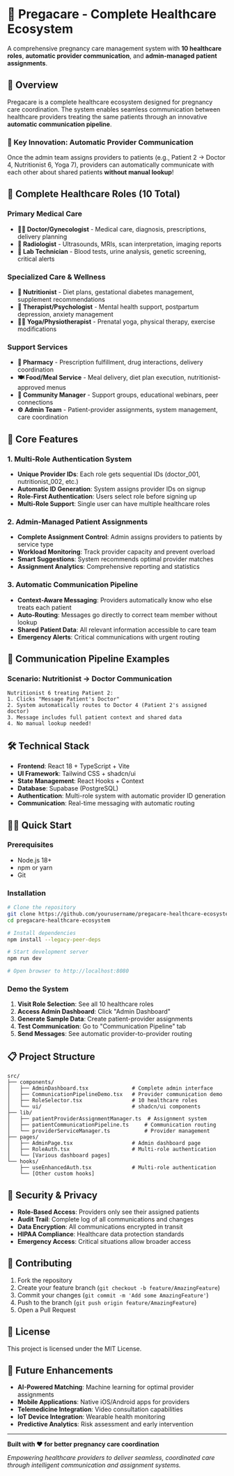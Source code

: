 # 🤰 Pregacare - Complete Healthcare Ecosystem

A comprehensive pregnancy care management system with **10 healthcare roles**, **automatic provider communication**, and **admin-managed patient assignments**.

## 🌟 Overview

Pregacare is a complete healthcare ecosystem designed for pregnancy care coordination. The system enables seamless communication between healthcare providers treating the same patients through an innovative **automatic communication pipeline**.

### 🎯 Key Innovation: Automatic Provider Communication

Once the admin team assigns providers to patients (e.g., Patient 2 → Doctor 4, Nutritionist 6, Yoga 7), providers can automatically communicate with each other about shared patients **without manual lookup**!

## 🏥 Complete Healthcare Roles (10 Total)

### Primary Medical Care
- **👩‍⚕️ Doctor/Gynecologist** - Medical care, diagnosis, prescriptions, delivery planning
- **🔬 Radiologist** - Ultrasounds, MRIs, scan interpretation, imaging reports  
- **🧪 Lab Technician** - Blood tests, urine analysis, genetic screening, critical alerts

### Specialized Care & Wellness
- **🥗 Nutritionist** - Diet plans, gestational diabetes management, supplement recommendations
- **🧠 Therapist/Psychologist** - Mental health support, postpartum depression, anxiety management
- **🧘‍♀️ Yoga/Physiotherapist** - Prenatal yoga, physical therapy, exercise modifications

### Support Services
- **💊 Pharmacy** - Prescription fulfillment, drug interactions, delivery coordination
- **🍽️ Food/Meal Service** - Meal delivery, diet plan execution, nutritionist-approved menus
- **👥 Community Manager** - Support groups, educational webinars, peer connections
- **⚙️ Admin Team** - Patient-provider assignments, system management, care coordination

## 🚀 Core Features

### 1. Multi-Role Authentication System
- **Unique Provider IDs**: Each role gets sequential IDs (doctor_001, nutritionist_002, etc.)
- **Automatic ID Generation**: System assigns provider IDs on signup
- **Role-First Authentication**: Users select role before signing up
- **Multi-Role Support**: Single user can have multiple healthcare roles

### 2. Admin-Managed Patient Assignments
- **Complete Assignment Control**: Admin assigns providers to patients by service type
- **Workload Monitoring**: Track provider capacity and prevent overload
- **Smart Suggestions**: System recommends optimal provider matches
- **Assignment Analytics**: Comprehensive reporting and statistics

### 3. Automatic Communication Pipeline
- **Context-Aware Messaging**: Providers automatically know who else treats each patient
- **Auto-Routing**: Messages go directly to correct team member without lookup
- **Shared Patient Data**: All relevant information accessible to care team
- **Emergency Alerts**: Critical communications with urgent routing

## 💬 Communication Pipeline Examples

### Scenario: Nutritionist → Doctor Communication
```
Nutritionist 6 treating Patient 2:
1. Clicks "Message Patient's Doctor"
2. System automatically routes to Doctor 4 (Patient 2's assigned doctor)
3. Message includes full patient context and shared data
4. No manual lookup needed!
```

## 🛠️ Technical Stack

- **Frontend**: React 18 + TypeScript + Vite
- **UI Framework**: Tailwind CSS + shadcn/ui
- **State Management**: React Hooks + Context
- **Database**: Supabase (PostgreSQL)
- **Authentication**: Multi-role system with automatic provider ID generation
- **Communication**: Real-time messaging with automatic routing

## 🏃‍♂️ Quick Start

### Prerequisites
- Node.js 18+ 
- npm or yarn
- Git

### Installation
```bash
# Clone the repository
git clone https://github.com/yourusername/pregacare-healthcare-ecosystem.git
cd pregacare-healthcare-ecosystem

# Install dependencies
npm install --legacy-peer-deps

# Start development server
npm run dev

# Open browser to http://localhost:8080
```

### Demo the System
1. **Visit Role Selection**: See all 10 healthcare roles
2. **Access Admin Dashboard**: Click "Admin Dashboard" 
3. **Generate Sample Data**: Create patient-provider assignments
4. **Test Communication**: Go to "Communication Pipeline" tab
5. **Send Messages**: See automatic provider-to-provider routing

## 📋 Project Structure

```
src/
├── components/
│   ├── AdminDashboard.tsx              # Complete admin interface
│   ├── CommunicationPipelineDemo.tsx   # Provider communication demo
│   ├── RoleSelector.tsx                # 10 healthcare roles
│   └── ui/                             # shadcn/ui components
├── lib/
│   ├── patientProviderAssignmentManager.ts  # Assignment system
│   ├── patientCommunicationPipeline.ts     # Communication routing
│   └── providerServiceManager.ts           # Provider management
├── pages/
│   ├── AdminPage.tsx                   # Admin dashboard page
│   ├── RoleAuth.tsx                    # Multi-role authentication
│   └── [Various dashboard pages]
└── hooks/
    ├── useEnhancedAuth.tsx             # Multi-role authentication
    └── [Other custom hooks]
```

## 🔐 Security & Privacy

- **Role-Based Access**: Providers only see their assigned patients
- **Audit Trail**: Complete log of all communications and changes
- **Data Encryption**: All communications encrypted in transit
- **HIPAA Compliance**: Healthcare data protection standards
- **Emergency Access**: Critical situations allow broader access

## 🤝 Contributing

1. Fork the repository
2. Create your feature branch (`git checkout -b feature/AmazingFeature`)
3. Commit your changes (`git commit -m 'Add some AmazingFeature'`)
4. Push to the branch (`git push origin feature/AmazingFeature`)
5. Open a Pull Request

## 📝 License

This project is licensed under the MIT License.

## 🚀 Future Enhancements

- **AI-Powered Matching**: Machine learning for optimal provider assignments
- **Mobile Applications**: Native iOS/Android apps for providers
- **Telemedicine Integration**: Video consultation capabilities
- **IoT Device Integration**: Wearable health monitoring
- **Predictive Analytics**: Risk assessment and early intervention

---

**Built with ❤️ for better pregnancy care coordination**

*Empowering healthcare providers to deliver seamless, coordinated care through intelligent communication and assignment systems.*

